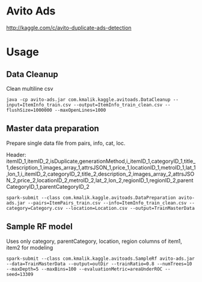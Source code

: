 # Avito Ads
http://kaggle.com/c/avito-duplicate-ads-detection

# Usage

## Data Cleanup
Clean multiline csv
```
java -cp avito-ads.jar com.kmalik.kaggle.avitoads.DataCleanup --input=ItemInfo_train.csv --output=ItemInfo_train_clean.csv --flushSize=1000000 --maxOpenLines=1000
```

## Master data preparation
Prepare single data file from pairs, info, cat, loc.

Header:
itemID_1,itemID_2,isDuplicate,generationMethod,i_itemID_1,categoryID_1,title_1,description_1,images_array_1,attrsJSON_1,price_1,locationID_1,metroID_1,lat_1,lon_1,i_itemID_2,categoryID_2,title_2,description_2,images_array_2,attrsJSON_2,price_2,locationID_2,metroID_2,lat_2,lon_2,regionID_1,regionID_2,parentCategoryID_1,parentCategoryID_2

```
spark-submit --class com.kmalik.kaggle.avitoads.DataPreparation avito-ads.jar --pairs=ItemPairs_train.csv --info=ItemInfo_train_clean.csv --category=Category.csv --location=Location.csv --output=TrainMasterData
```

## Sample RF model
Uses only category, parentCategory, location, region columns of item1, item2 for modeling
```
spark-submit --class com.kmalik.kaggle.avitoads.SampleRf avito-ads.jar --data=TrainMasterData --output=outDir --trainRatio=0.8 --numTrees=10 --maxDepth=5 --maxBins=100 --evaluationMetric=areaUnderROC --seed=13309
```
